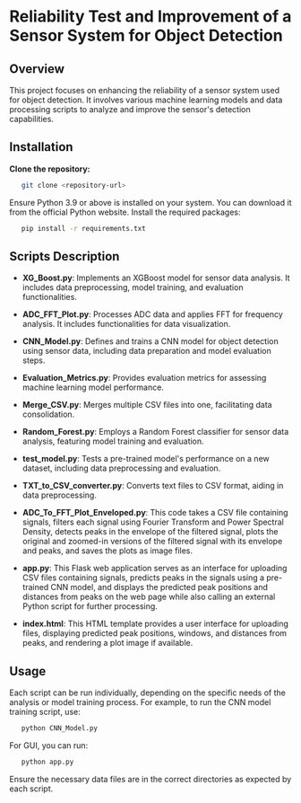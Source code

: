 # Reliability Test and Improvement of a Sensor System for Object Detection

## Overview
This project focuses on enhancing the reliability of a sensor system used for object detection. It involves various machine learning models and data processing scripts to analyze and improve the sensor's detection capabilities.

## Installation

 **Clone the repository:**
```bash
   git clone <repository-url>
```
Ensure Python 3.9 or above is installed on your system. You can download it from the official Python website.
Install the required packages:
```bash
   pip install -r requirements.txt
```

## Scripts Description

- **XG_Boost.py**: Implements an XGBoost model for sensor data analysis. It includes data preprocessing, model training, and evaluation functionalities.

- **ADC_FFT_Plot.py**: Processes ADC data and applies FFT for frequency analysis. It includes functionalities for data visualization.

- **CNN_Model.py**: Defines and trains a CNN model for object detection using sensor data, including data preparation and model evaluation steps.

- **Evaluation_Metrics.py**: Provides evaluation metrics for assessing machine learning model performance.

- **Merge_CSV.py**: Merges multiple CSV files into one, facilitating data consolidation.

- **Random_Forest.py**: Employs a Random Forest classifier for sensor data analysis, featuring model training and evaluation.

- **test_model.py**: Tests a pre-trained model's performance on a new dataset, including data preprocessing and evaluation.

- **TXT_to_CSV_converter.py**: Converts text files to CSV format, aiding in data preprocessing.

- **ADC_To_FFT_Plot_Enveloped.py**: This code takes a CSV file containing signals, filters each signal using Fourier Transform and Power Spectral Density, detects peaks in the envelope of the filtered signal,                                         plots the original and zoomed-in versions of the filtered signal with its envelope and peaks, and saves the plots as image files.
- **app.py**: This Flask web application serves as an interface for uploading CSV files containing signals, predicts peaks in the signals using a pre-trained CNN model, and displays the predicted peak positions 
              and distances from peaks on the web page while also calling an external Python script for further processing.
- **index.html**: This HTML template provides a user interface for uploading files, displaying predicted peak positions, windows, and distances from peaks, and rendering a plot image if available.  

## Usage
Each script can be run individually, depending on the specific needs of the analysis or model training process. For example, to run the CNN model training script, use:
```bash
   python CNN_Model.py
```
For GUI, you can run:
```bash
   python app.py
```
Ensure the necessary data files are in the correct directories as expected by each script.
